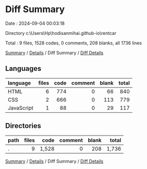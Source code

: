 # Diff Summary

Date : 2024-09-04 00:03:18

Directory c:\\Users\\Hp\\hodisanmihai.github-io\\rentcar

Total : 9 files,  1528 codes, 0 comments, 208 blanks, all 1736 lines

[Summary](results.md) / [Details](details.md) / Diff Summary / [Diff Details](diff-details.md)

## Languages
| language | files | code | comment | blank | total |
| :--- | ---: | ---: | ---: | ---: | ---: |
| HTML | 6 | 774 | 0 | 66 | 840 |
| CSS | 2 | 666 | 0 | 113 | 779 |
| JavaScript | 1 | 88 | 0 | 29 | 117 |

## Directories
| path | files | code | comment | blank | total |
| :--- | ---: | ---: | ---: | ---: | ---: |
| . | 9 | 1,528 | 0 | 208 | 1,736 |

[Summary](results.md) / [Details](details.md) / Diff Summary / [Diff Details](diff-details.md)